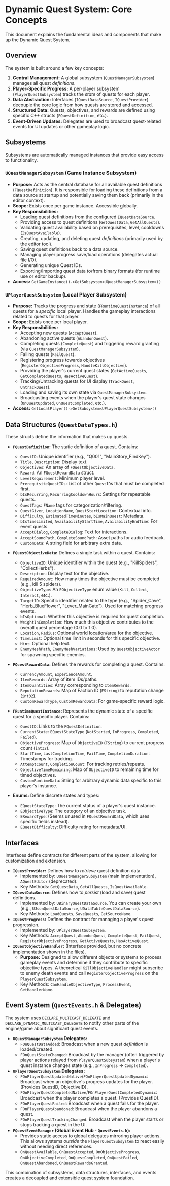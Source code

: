 # Dynamic Quest System: Core Concepts

This document explains the fundamental ideas and components that make up the Dynamic Quest System.

## Overview

The system is built around a few key concepts:

1.  **Central Management:** A global subsystem (`QuestManagerSubsystem`) manages all quest *definitions*.
2.  **Player-Specific Progress:** A per-player subsystem (`PlayerQuestSubsystem`) tracks the *state* of quests for each player.
3.  **Data Abstraction:** Interfaces (`IQuestDataSource`, `IQuestProvider`) decouple the core logic from how quests are stored and accessed.
4.  **Structured Data:** Quests, objectives, and rewards are defined using specific C++ structs (`FQuestDefinition`, etc.).
5.  **Event-Driven Updates:** Delegates are used to broadcast quest-related events for UI updates or other gameplay logic.

## Subsystems

Subsystems are automatically managed instances that provide easy access to functionality.

### `UQuestManagerSubsystem` (Game Instance Subsystem)

*   **Purpose:** Acts as the central database for all available quest definitions (`FQuestDefinition`). It is responsible for loading these definitions from a data source at startup and potentially saving them back (primarily in the editor context).
*   **Scope:** Exists once per game instance. Accessible globally.
*   **Key Responsibilities:**
    *   Loading quest definitions from the configured `IQuestDataSource`.
    *   Providing access to quest definitions (`GetQuestData`, `GetAllQuests`).
    *   Validating quest availability based on prerequisites, level, cooldowns (`IsQuestAvailable`).
    *   Creating, updating, and deleting quest *definitions* (primarily used by the editor tool).
    *   Saving quest definitions back to a data source.
    *   Managing player progress save/load operations (delegates actual file I/O).
    *   Generating unique Quest IDs.
    *   Exporting/Importing quest data to/from binary formats (for runtime use or editor backup).
*   **Access:** `GetGameInstance()->GetSubsystem<UQuestManagerSubsystem>()`

### `UPlayerQuestSubsystem` (Local Player Subsystem)

*   **Purpose:** Tracks the progress and state (`FRuntimeQuestInstance`) of all quests for a *specific* local player. Handles the gameplay interactions related to quests for that player.
*   **Scope:** Exists once per local player.
*   **Key Responsibilities:**
    *   Accepting new quests (`AcceptQuest`).
    *   Abandoning active quests (`AbandonQuest`).
    *   Completing quests (`CompleteQuest`) and triggering reward granting (via `QuestManagerSubsystem`).
    *   Failing quests (`FailQuest`).
    *   Registering progress towards objectives (`RegisterObjectiveProgress`, `HandleKillObjective`).
    *   Providing the player's current quest states (`GetActiveQuests`, `GetCompletedQuests`, `HasActiveQuest`).
    *   Tracking/Untracking quests for UI display (`TrackQuest`, `UntrackQuest`).
    *   Loading and saving its own state via `QuestManagerSubsystem`.
    *   Broadcasting events when the player's quest state changes (`OnQuestUpdated`, `OnQuestCompleted`, etc.).
*   **Access:** `GetLocalPlayer()->GetSubsystem<UPlayerQuestSubsystem>()`

## Data Structures (`QuestDataTypes.h`)

These structs define the information that makes up quests.

*   **`FQuestDefinition`:** The static definition of a quest. Contains:
    *   `QuestID`: Unique identifier (e.g., "Q001", "MainStory_FindKey").
    *   `Title`, `Description`: Display text.
    *   `Objectives`: An array of `FQuestObjectiveData`.
    *   `Reward`: An `FQuestRewardData` struct.
    *   `LevelRequirement`: Minimum player level.
    *   `PrerequisiteQuestIDs`: List of other `QuestID`s that must be completed first.
    *   `bIsRecurring`, `RecurringCooldownHours`: Settings for repeatable quests.
    *   `QuestTags`: `FName` tags for categorization/filtering.
    *   `QuestGiver`, `LocationName`, `QuestStartLocation`: Contextual info.
    *   `Difficulty`, `EstimatedTimeMinutes`, `bIsMainQuest`: Metadata.
    *   `bIsTimeLimited`, `AvailabilityStartTime`, `AvailabilityEndTime`: For event quests.
    *   `AcceptDialog`, `CompleteDialog`: Text for interactions.
    *   `AcceptSoundPath`, `CompleteSoundPath`: Asset paths for audio feedback.
    *   `CustomData`: A string field for arbitrary extra data.

*   **`FQuestObjectiveData`:** Defines a single task within a quest. Contains:
    *   `ObjectiveID`: Unique identifier within the quest (e.g., "KillSpiders", "CollectHerbs").
    *   `Description`: Display text for the objective.
    *   `RequiredAmount`: How many times the objective must be completed (e.g., kill 5 spiders).
    *   `ObjectiveType`: An `EObjectiveType` enum value (`Kill`, `Collect`, `Interact`, etc.).
    *   `TargetID`: Specific identifier related to the type (e.g., "Spider_Cave", "Herb_BlueFlower", "Lever_MainGate"). Used for matching progress events.
    *   `bIsOptional`: Whether this objective is required for quest completion.
    *   `WeightInCompletion`: How much this objective contributes to the overall quest percentage (0.0 to 1.0).
    *   `Location`, `Radius`: Optional world location/area for the objective.
    *   `TimeLimit`: Optional time limit in seconds for this specific objective.
    *   `Hint`: Optional help text.
    *   `EnemyMeshPath`, `EnemyMeshVariations`: Used by `QuestObjectiveActor` for spawning specific enemies.

*   **`FQuestRewardData`:** Defines the rewards for completing a quest. Contains:
    *   `CurrencyAmount`, `ExperienceAmount`.
    *   `ItemRewards`: Array of item IDs/paths.
    *   `ItemQuantities`: Array corresponding to `ItemRewards`.
    *   `ReputationRewards`: Map of Faction ID (`FString`) to reputation change (`int32`).
    *   `CustomRewardType`, `CustomRewardData`: For game-specific reward logic.

*   **`FRuntimeQuestInstance`:** Represents the dynamic state of a specific quest for a specific player. Contains:
    *   `QuestID`: Links to the `FQuestDefinition`.
    *   `CurrentState`: `EQuestStateType` (`NotStarted`, `InProgress`, `Completed`, `Failed`).
    *   `ObjectiveProgress`: Map of `ObjectiveID` (`FString`) to current progress count (`int32`).
    *   `StartTime`, `LastCompletionTime`, `FailTime`, `CompletionDuration`: Timestamps for tracking.
    *   `AttemptCount`, `CompletionCount`: For tracking retries/repeats.
    *   `ObjectiveTimeRemaining`: Map of `ObjectiveID` to remaining time for timed objectives.
    *   `CustomRuntimeData`: String for arbitrary dynamic data specific to this player's instance.

*   **Enums:** Define discrete states and types:
    *   `EQuestStateType`: The current status of a player's quest instance.
    *   `EObjectiveType`: The category of an objective task.
    *   `ERewardType`: (Seems unused in `FQuestRewardData`, which uses specific fields instead).
    *   `EQuestDifficulty`: Difficulty rating for metadata/UI.

## Interfaces

Interfaces define contracts for different parts of the system, allowing for customization and extension.

*   **`IQuestProvider`:** Defines how to *retrieve* quest definition data.
    *   Implemented by: `UQuestManagerSubsystem` (main implementation), `AQuestEditor` (deprecated).
    *   Key Methods: `GetQuestData`, `GetAllQuests`, `IsQuestAvailable`.
*   **`IQuestDataSource`:** Defines how to *persist* (load and save) quest definitions.
    *   Implemented by: `UBinaryQuestDataSource`. You can create your own (e.g., `UJsonQuestDataSource`, `UDataTableQuestDataSource`).
    *   Key Methods: `LoadQuests`, `SaveQuests`, `GetSourceName`.
*   **`IQuestProgress`:** Defines the contract for managing a player's quest progression.
    *   Implemented by: `UPlayerQuestSubsystem`.
    *   Key Methods: `AcceptQuest`, `AbandonQuest`, `CompleteQuest`, `FailQuest`, `RegisterObjectiveProgress`, `GetActiveQuests`, `HasActiveQuest`.
*   **`IQuestObjectiveHandler`:** (Interface provided, but no concrete implementation shown in the files).
    *   **Purpose:** Designed to allow different objects or systems to process gameplay events and determine if they contribute to specific objective types. A theoretical `KillObjectiveHandler` might subscribe to enemy death events and call `RegisterObjectiveProgress` on the `PlayerQuestSubsystem`.
    *   Key Methods: `CanHandleObjectiveType`, `ProcessEvent`, `GetHandlerName`.

## Event System (`QuestEvents.h` & Delegates)

The system uses `DECLARE_MULTICAST_DELEGATE` and `DECLARE_DYNAMIC_MULTICAST_DELEGATE` to notify other parts of the engine/game about significant quest events.

*   **`UQuestManagerSubsystem` Delegates:**
    *   `FOnQuestDataAdded`: Broadcast when a new quest *definition* is loaded/created.
    *   `FOnQuestStateChanged`: Broadcast by the manager (often triggered by player actions relayed from `PlayerQuestSubsystem`) when a player's quest instance changes state (e.g., `InProgress` -> `Completed`).
*   **`UPlayerQuestSubsystem` Delegates:**
    *   `FOnPlayerQuestUpdatedNative`/`FOnPlayerQuestUpdatedDynamic`: Broadcast when an objective's progress updates for the player. (Provides QuestID, ObjectiveID).
    *   `FOnPlayerQuestCompletedNative`/`FOnPlayerQuestCompletedDynamic`: Broadcast when the player completes a quest. (Provides QuestID).
    *   `FOnPlayerQuestFailed`: Broadcast when a quest fails for the player.
    *   `FOnPlayerQuestAbandoned`: Broadcast when the player abandons a quest.
    *   `FOnPlayerQuestTrackingChanged`: Broadcast when the player starts or stops tracking a quest in the UI.
*   **`FQuestEventManager` (Global Event Hub - `QuestEvents.h`):**
    *   Provides static access to global delegates mirroring player actions. This allows systems *outside* the `PlayerQuestSubsystem` to react easily without needing direct references.
    *   `OnQuestAvailable`, `OnQuestAccepted`, `OnObjectiveProgress`, `OnObjectiveCompleted`, `OnQuestCompleted`, `OnQuestFailed`, `OnQuestAbandoned`, `OnQuestRewardsGranted`.

This combination of subsystems, data structures, interfaces, and events creates a decoupled and extensible quest system foundation.